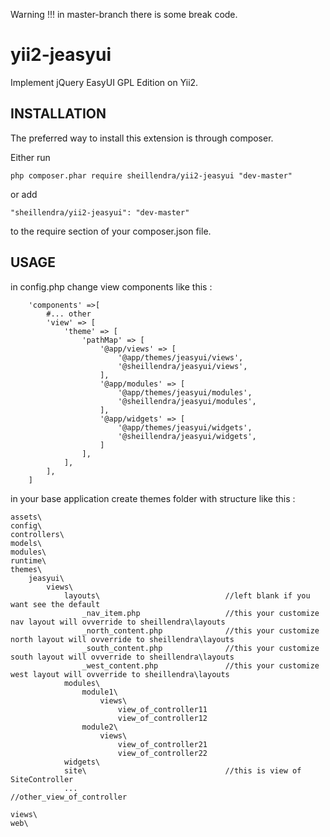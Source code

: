 Warning !!! in master-branch there is some break code.

yii2-jeasyui
===============

Implement jQuery EasyUI GPL Edition on Yii2.

INSTALLATION
---
The preferred way to install this extension is through composer.

Either run
```
php composer.phar require sheillendra/yii2-jeasyui "dev-master"
```
or add
```
"sheillendra/yii2-jeasyui": "dev-master"
```
to the require section of your composer.json file.

USAGE 
---

in config.php change view components like this :

```
    'components' =>[
        #... other 
        'view' => [
            'theme' => [
                'pathMap' => [
                    '@app/views' => [
                        '@app/themes/jeasyui/views',
                        '@sheillendra/jeasyui/views',
                    ],
                    '@app/modules' => [
                        '@app/themes/jeasyui/modules',
                        '@sheillendra/jeasyui/modules',
                    ],
                    '@app/widgets' => [
                        '@app/themes/jeasyui/widgets',
                        '@sheillendra/jeasyui/widgets',
                    ]
                ],
            ],
        ],
    ]
```

in your base application create themes folder with structure like this :

```
assets\
config\
controllers\
models\
modules\
runtime\
themes\
    jeasyui\
        views\
            layouts\                            //left blank if you want see the default
                _nav_item.php                   //this your customize nav layout will ovverride to sheillendra\layouts
                _north_content.php              //this your customize north layout will ovverride to sheillendra\layouts
                _south_content.php              //this your customize south layout will ovverride to sheillendra\layouts
                _west_content.php               //this your customize west layout will ovverride to sheillendra\layouts
            modules\
                module1\
                    views\
                        view_of_controller11
                        view_of_controller12
                module2\
                    views\
                        view_of_controller21
                        view_of_controller22
            widgets\
            site\                               //this is view of SiteController
            ...                                 //other_view_of_controller
        
views\
web\
```
